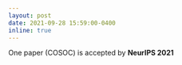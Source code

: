 ```yaml
---
layout: post
date: 2021-09-28 15:59:00-0400
inline: true
---
```


One paper (COSOC) is accepted by **NeurIPS 2021**

